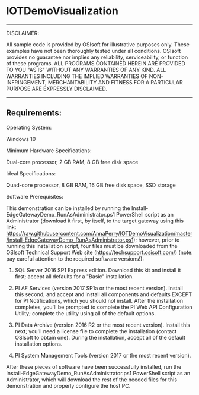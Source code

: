 # IOTDemoVisualization

 ***********************************************************************
  DISCLAIMER:
 
  All sample code is provided by OSIsoft for illustrative purposes only.
  These examples have not been thoroughly tested under all conditions.
  OSIsoft provides no guarantee nor implies any reliability,
  serviceability, or function of these programs.
  ALL PROGRAMS CONTAINED HEREIN ARE PROVIDED TO YOU "AS IS"
  WITHOUT ANY WARRANTIES OF ANY KIND. ALL WARRANTIES INCLUDING
  THE IMPLIED WARRANTIES OF NON-INFRINGEMENT, MERCHANTABILITY
  AND FITNESS FOR A PARTICULAR PURPOSE ARE EXPRESSLY DISCLAIMED.
 ************************************************************************

## Requirements:

Operating System:

Windows 10

Minimum Hardware Specifications:

Dual-core processor, 2 GB RAM, 8 GB free disk space

Ideal Specifications:

Quad-core processor, 8 GB RAM, 16 GB free disk space, SSD storage

Software Prerequisites:

This demonstration can be installed by running the Install-EdgeGatewayDemo_RunAsAdministrator.ps1 PowerShell script as an Administrator (download it first, by itself, to the target gateway using this link: https://raw.githubusercontent.com/AnnaPerry/IOTDemoVisualization/master/Install-EdgeGatewayDemo_RunAsAdministrator.ps1); however, prior to running this installation script, four files must be downloaded from the OSIsoft Technical Support Web site (https://techsupport.osisoft.com/) (note: pay careful attention to the required software versions!):

1. SQL Server 2016 SP1 Express edition. 
Download this kit and install it first; accept all defaults for a "Basic" installation.

2. PI AF Services (version 2017 SP1a or the most recent version). 
Install this second, and accept and install all components and defaults EXCEPT for PI Notifications, which you should not install.  After the installation completes, you'll be prompted to complete the PI Web API Configuration Utility; complete the utility using all of the default options.

3. PI Data Archive (version 2016 R2 or the most recent version). 
Install this next; you'll need a license file to complete the installation (contact OSIsoft to obtain one).  During the installation, accept all of the default installation options.

4. PI System Management Tools (version 2017 or the most recent version). 

After these pieces of software have been successfully installed, run the Install-EdgeGatewayDemo_RunAsAdministrator.ps1 PowerShell script as an Administrator, which will download the rest of the needed files for this demonstration and properly configure the host PC.
